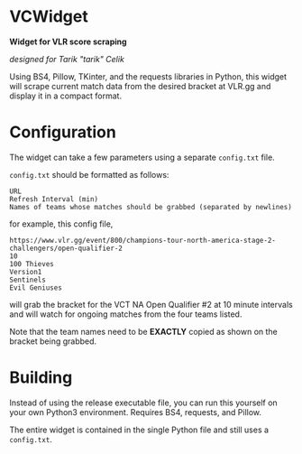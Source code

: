 # VCWidget
**Widget for VLR score scraping**

*designed for Tarik "tarik" Celik*

Using BS4, Pillow, TKinter, and the requests libraries in Python, this widget will scrape current match data from the desired bracket at VLR.gg and display it in a compact format.

# Configuration
The widget can take a few parameters using a separate `config.txt` file.

`config.txt` should be formatted as follows:
```
URL
Refresh Interval (min)
Names of teams whose matches should be grabbed (separated by newlines)
```
for example, this config file,
```
https://www.vlr.gg/event/800/champions-tour-north-america-stage-2-challengers/open-qualifier-2
10
100 Thieves
Version1
Sentinels
Evil Geniuses
```
will grab the bracket for the VCT NA Open Qualifier #2 at 10 minute intervals and will watch for ongoing matches from the four teams listed.

Note that the team names need to be **EXACTLY** copied as shown on the bracket being grabbed.

# Building
Instead of using the release executable file, you can run this yourself on your own Python3 environment. Requires BS4, requests, and Pillow.

The entire widget is contained in the single Python file and still uses a `config.txt`.
